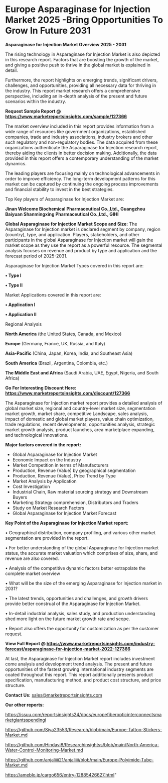  # Europe Asparaginase for Injection Market 2025 -Bring Opportunities To Grow In Future 2031

<Strong> Asparaginase for Injection Market Overview 2025 - 2031</strong>

The rising technology in Asparaginase for Injection Market is also depicted in this research report. Factors that are boosting the growth of the market, and giving a positive push to thrive in the global market is explained in detail.

Furthermore, the report highlights on emerging trends, significant drivers, challenges, and opportunities, providing all necessary data for thriving in the industry. This report market research offers a comprehensive perspective, including an in-depth analysis of the present and future scenarios within the industry.

<strong>Request Sample Report @ <a href=https://www.marketreportsinsights.com/sample/127366>https://www.marketreportsinsights.com/sample/127366</a></strong>

The market overview included in this report provides information from a wide range of resources like government organizations, established companies, trade and industry associations, industry brokers and other such regulatory and non-regulatory bodies. The data acquired from these organizations authenticate the Asparaginase for Injection research report, thereby aiding the clients in better decision making. Additionally, the data provided in this report offers a contemporary understanding of the market dynamics.

The leading players are focusing mainly on technological advancements in order to improve efficiency. The long-term development patterns for this market can be captured by continuing the ongoing process improvements and financial stability to invest in the best strategies.

Top Key players of Asparaginase for Injection Market are:

<strong>Jinan Welcome Biochemical Pharmaceutical Co.,Ltd., Guangzhou Baiyuan Shanmingxing Pharmaceutical Co.,Ltd., GIHI</strong>

<strong><b>Global Asparaginase for Injection Market Scope and Size:</b></strong>
The Asparaginase for Injection market is declared segment by company, region (country), type, and application. Players, stakeholders, and other participants in the global Asparaginase for Injection market will gain the market scope as they use the report as a powerful resource. The segmental analysis focuses on revenue and product by type and application and the forecast period of 2025-2031.

Asparaginase for Injection Market Types covered in this report are:

<strong>• Type I

• Type II</strong>

Market Applications covered in this report are:

<strong>• Application I

• Application II</strong> 

Regional Analysis

<strong>North America</strong> (the United States, Canada, and Mexico)

<strong>Europe</strong> (Germany, France, UK, Russia, and Italy)

<strong>Asia-Pacific</strong> (China, Japan, Korea, India, and Southeast Asia)

<strong>South America</strong> (Brazil, Argentina, Colombia, etc.)

<strong>The Middle East and Africa</strong> (Saudi Arabia, UAE, Egypt, Nigeria, and South Africa)

<strong>Go For Interesting Discount Here: <a href=https://www.marketreportsinsights.com/discount/127366>https://www.marketreportsinsights.com/discount/127366</a></strong>

The Asparaginase for Injection market report provides a detailed analysis of global market size, regional and country-level market size, segmentation market growth, market share, competitive Landscape, sales analysis, impact of domestic and global market players, value chain optimization, trade regulations, recent developments, opportunities analysis, strategic market growth analysis, product launches, area marketplace expanding, and technological innovations.

<strong><b>Major factors covered in the report:</b></strong>
<ul>
  <li>Global Asparaginase for Injection Market </li>
  <li>Economic Impact on the Industry</li>
  <li>Market Competition in terms of Manufacturers</li>
  <li>Production, Revenue (Value) by geographical segmentation</li>
  <li>Production, Revenue (Value), Price Trend by Type</li>
  <li>Market Analysis by Application</li>
  <li>Cost Investigation</li>
  <li>Industrial Chain, Raw material sourcing strategy and Downstream Buyers</li>
  <li>Marketing Strategy comprehension, Distributors and Traders</li>
  <li>Study on Market Research Factors</li>
  <li>Global Asparaginase for Injection Market Forecast</li>
</ul>

<strong><b>Key Point of the Asparaginase for Injection Market report:</b></strong>

• Geographical distribution, company profiling, and various other market segmentation are provided in the report.

• For better understanding of the global Asparaginase for Injection market status, the accurate market valuation which comprises of size, share, and revenue are also covered.

• Analysis of the competitive dynamic factors better extrapolate the complete market overview

• What will be the size of the emerging Asparaginase for Injection market in 2031?

• The latest trends, opportunities and challenges, and growth drivers provide better construal of the Asparaginase for Injection Market.

• In-detail industrial analysis, sales study, and production understanding shed more light on the future market growth rate and scope.

• Report also offers the opportunity for customization as per the customer request.

<strong><b>View Full Report @ <a href=https://www.marketreportsinsights.com/industry-forecast/asparaginase-for-injection-market-2022-127366>https://www.marketreportsinsights.com/industry-forecast/asparaginase-for-injection-market-2022-127366</a></b></strong>


At last, the Asparaginase for Injection Market report includes investment come analysis and development trend analysis. The present and future opportunities of the fastest growing international industry segments are coated throughout this report. This report additionally presents product specification, manufacturing method, and product cost structure, and price structure.

<strong>Contact Us:</strong>
sales@marketreportsinsights.com

<strong>Our other reports:</strong>

<a href=https://issuu.com/reportsinsights24/docs/europefiberopticinterconnectsmarketgiantsspendingi>https://issuu.com/reportsinsights24/docs/europefiberopticinterconnectsmarketgiantsspendingi</a>

<a href=https://github.com/Siya23553/Research/blob/main/Europe-Tattoo-Stickers-Market.md>https://github.com/Siya23553/Research/blob/main/Europe-Tattoo-Stickers-Market.md</a>

<a href=https://github.com/Hindavi8/Researchinsightss/blob/main/North-America-Water-Control-Monitoring-Market.md>https://github.com/Hindavi8/Researchinsightss/blob/main/North-America-Water-Control-Monitoring-Market.md</a>

<a href=https://github.com/anjaliiii21/anjaliiii/blob/main/Europe-Polyimide-Tube-Market.md>https://github.com/anjaliiii21/anjaliiii/blob/main/Europe-Polyimide-Tube-Market.md</a>

<a href=https://ameblo.jp/cargo656/entry-12885426627.html>https://ameblo.jp/cargo656/entry-12885426627.html</a>"
